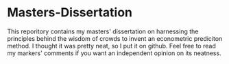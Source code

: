 # Masters-Dissertation
This reporitory contains my masters' dissertation on harnessing the principles behind the wisdom of crowds to invent an econometric prediciton method. I thought it was pretty neat, so I put it on github. Feel free to read my markers' comments if you want an independent opinion on its neatness.
